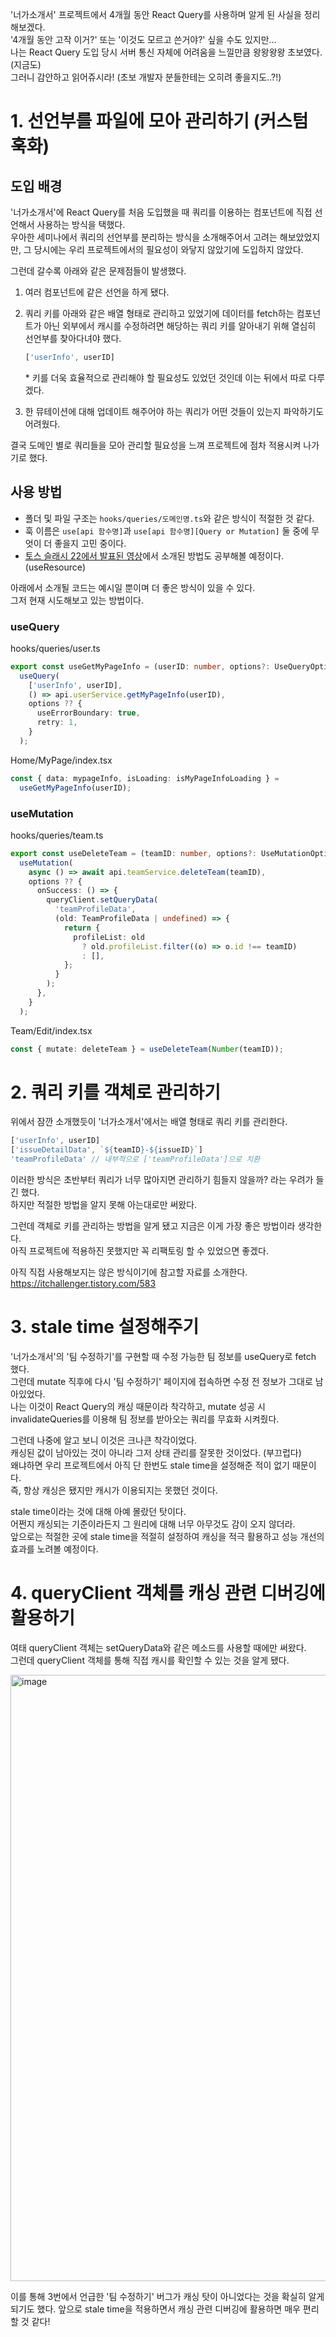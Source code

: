 '너가소개서' 프로젝트에서 4개월 동안 React Query를 사용하며 알게 된 사실을 정리해보겠다.  
'4개월 동안 고작 이거?' 또는 '이것도 모르고 쓴거야?' 싶을 수도 있지만...  
나는 React Query 도입 당시 서버 통신 자체에 어려움을 느낄만큼 왕왕왕왕 초보였다. (지금도)  
그러니 감안하고 읽어쥬시라! (초보 개발자 분들한테는 오히려 좋을지도..?!)

# 1. 선언부를 파일에 모아 관리하기 (커스텀 훅화)

## 도입 배경

'너가소개서'에 React Query를 처음 도입했을 때 쿼리를 이용하는 컴포넌트에 직접 선언해서 사용하는 방식을 택했다.  
우아한 세미나에서 쿼리의 선언부를 분리하는 방식을 소개해주어서 고려는 해보았었지만, 그 당시에는 우리 프로젝트에서의 필요성이 와닿지 않았기에 도입하지 않았다.

그런데 갈수록 아래와 같은 문제점들이 발생했다.

1. 여러 컴포넌트에 같은 선언을 하게 됐다.

2. 쿼리 키를 아래와 같은 배열 형태로 관리하고 있었기에 데이터를 fetch하는 컴포넌트가 아닌 외부에서 캐시를 수정하려면 해당하는 쿼리 키를 알아내기 위해 열심히 선언부를 찾아다녀야 했다.

   ```ts
   ['userInfo', userID]
   ```

   \* 키를 더욱 효율적으로 관리해야 할 필요성도 있었던 것인데 이는 뒤에서 따로 다루겠다.

3. 한 뮤테이션에 대해 업데이트 해주어야 하는 쿼리가 어떤 것들이 있는지 파악하기도 어려웠다.

결국 도메인 별로 쿼리들을 모아 관리할 필요성을 느껴 프로젝트에 점차 적용시켜 나가기로 했다.

## 사용 방법

- 폴더 및 파일 구조는 `hooks/queries/도메인명.ts`와 같은 방식이 적절한 것 같다.
- 훅 이름은 `use[api 함수명]`과 `use[api 함수명][Query or Mutation]` 둘 중에 무엇이 더 좋을지 고민 중이다.
- [토스 슬래시 22에서 발표된 영상](https://www.youtube.com/watch?v=IKyA8BKxpXc&list=PL1DJtS1Hv1PiGXmgruP1_gM2TSvQiOsFL&index=20)에서 소개된 방법도 공부해볼 예정이다. (useResource)

아래에서 소개될 코드는 예시일 뿐이며 더 좋은 방식이 있을 수 있다.  
그저 현재 시도해보고 있는 방법이다.

### useQuery

hooks/queries/user.ts

```ts
export const useGetMyPageInfo = (userID: number, options?: UseQueryOptions) =>
  useQuery(
    ['userInfo', userID],
    () => api.userService.getMyPageInfo(userID),
    options ?? {
      useErrorBoundary: true,
      retry: 1,
    }
  );
```

Home/MyPage/index.tsx

```ts
const { data: mypageInfo, isLoading: isMyPageInfoLoading } =
  useGetMyPageInfo(userID);
```

### useMutation

hooks/queries/team.ts

```ts
export const useDeleteTeam = (teamID: number, options?: UseMutationOptions) =>
  useMutation(
    async () => await api.teamService.deleteTeam(teamID),
    options ?? {
      onSuccess: () => {
        queryClient.setQueryData(
          'teamProfileData',
          (old: TeamProfileData | undefined) => {
            return {
              profileList: old
                ? old.profileList.filter((o) => o.id !== teamID)
                : [],
            };
          }
        );
      },
    }
  );
```

Team/Edit/index.tsx

```ts
const { mutate: deleteTeam } = useDeleteTeam(Number(teamID));
```

# 2. 쿼리 키를 객체로 관리하기

위에서 잠깐 소개했듯이 '너가소개서'에서는 배열 형태로 쿼리 키를 관리한다.

```ts
['userInfo', userID]
['issueDetailData', `${teamID}-${issueID}`]
'teamProfileData' // 내부적으로 ['teamProfileData']으로 치환
```

이러한 방식은 초반부터 쿼리가 너무 많아지면 관리하기 힘들지 않을까? 라는 우려가 들긴 했다.  
하지만 적절한 방법을 알지 못해 아는대로만 써왔다.

그런데 객체로 키를 관리하는 방법을 알게 됐고 지금은 이게 가장 좋은 방법이라 생각한다.  
아직 프로젝트에 적용하진 못했지만 꼭 리팩토링 할 수 있었으면 좋겠다.

아직 직접 사용해보지는 않은 방식이기에 참고할 자료를 소개한다.  
https://itchallenger.tistory.com/583

# 3. stale time 설정해주기

'너가소개서'의 '팀 수정하기'를 구현할 때 수정 가능한 팀 정보를 useQuery로 fetch 했다.  
그런데 mutate 직후에 다시 '팀 수정하기' 페이지에 접속하면 수정 전 정보가 그대로 남아있었다.  
나는 이것이 React Query의 캐싱 때문이라 착각하고, mutate 성공 시 invalidateQueries를 이용해 팀 정보를 받아오는 쿼리를 무효화 시켜줬다.

그런데 나중에 알고 보니 이것은 크나큰 착각이었다.  
캐싱된 값이 남아있는 것이 아니라 그저 상태 관리를 잘못한 것이었다. (부끄럽다)  
왜냐하면 우리 프로젝트에서 아직 단 한번도 stale time을 설정해준 적이 없기 때문이다.  
즉, 항상 캐싱은 됐지만 캐시가 이용되지는 못했던 것이다.

stale time이라는 것에 대해 아예 몰랐던 탓이다.  
어쩐지 캐싱되는 기준이라든지 그 원리에 대해 너무 아무것도 감이 오지 않더라.  
앞으로는 적절한 곳에 stale time을 적절히 설정하여 캐싱을 적극 활용하고 성능 개선의 효과를 노려볼 예정이다.

# 4. queryClient 객체를 캐싱 관련 디버깅에 활용하기

여태 queryClient 객체는 setQueryData와 같은 메소드를 사용할 때에만 써왔다.  
그런데 queryClient 객체를 통해 직접 캐시를 확인할 수 있는 것을 알게 됐다.

<img width="970" alt="image" src="https://user-images.githubusercontent.com/73823388/179358673-e82b1412-ab49-48ea-ac4b-f87e49b2f8e6.png">

이를 통해 3번에서 언급한 '팀 수정하기' 버그가 캐싱 탓이 아니었다는 것을 확실히 알게 되기도 했다.
앞으로 stale time을 적용하면서 캐싱 관련 디버깅에 활용하면 매우 편리할 것 같다!
